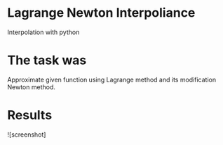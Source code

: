 # Lagrange Newton Interpoliance
Interpolation with python
# The task was
Approximate given function using Lagrange method and its modification Newton method. 
# Results
![screenshot]
